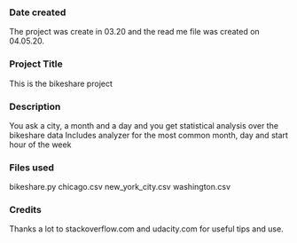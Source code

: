 ### Date created
The project was create in 03.20 and the read me file was created on 04.05.20.

### Project Title
This is the bikeshare project

### Description
You ask a city, a month and a day and you get statistical analysis over the bikeshare data
Includes analyzer for the most common month, day and start hour of the week

### Files used
bikeshare.py
chicago.csv
new_york_city.csv
washington.csv

### Credits
Thanks a lot to stackoverflow.com and udacity.com for useful tips and use. 
